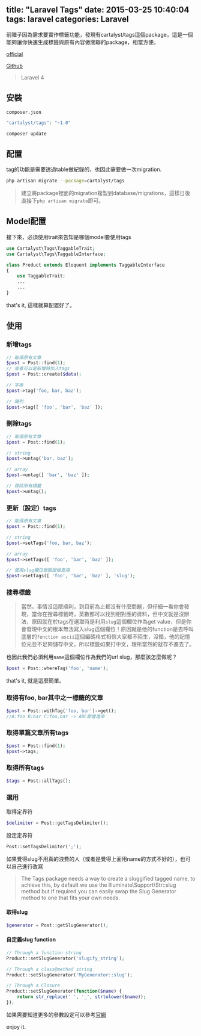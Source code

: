 title: "Laravel Tags"
date: 2015-03-25 10:40:04
tags: laravel
categories: Laravel
---

前陣子因為需求要實作標籤功能，發現有cartalyst/tags這個package，這是一個能夠讓你快速生成標籤與原有內容做關聯的package，相當方便。

<!-- more -->

[official](https://cartalyst.com/manual/tags/1.0)

[Github](https://github.com/cartalyst/tags)

>Laravel 4

## 安裝
`composer.json`
``` php
"cartalyst/tags": "~1.0"
```

``` bash
composer update
```

## 配置
tag的功能是需要透過table做紀錄的，也因此需要做一次migration.
``` bash
php artisan migrate --package=cartalyst/tags
```

>建立將package裡面的migration複製到database/migrations，這樣日後直接下`php artisan migrate`即可。

## Model配置
接下來，必須使用trait來告知是哪個model要使用tags
``` php
use Cartalyst\Tags\TaggableTrait;
use Cartalyst\Tags\TaggableInterface;

class Product extends Eloquent implements TaggableInterface
{
    use TaggableTrait;
    ...
    ...
}
```

that's it, 這樣就算配置好了。

## 使用

### 新增tags
``` php
// 取得原有文章
$post = Post::find(1);
// 或者可以是新增時加入tags
$post = Post::create($data);

// 字串
$post->tag('foo, bar, baz');

// 陣列
$post->tag([ 'foo', 'bar', 'baz' ]);
```

### 刪除tags
``` php
// 取得原有文章
$post = Post::find(1);

// string
$post->untag('bar, baz');

// array
$post->untag([ 'bar', 'baz' ]);

// 移除所有標籤
$post->untag();
```

### 更新（設定）tags
``` php
// 取得原有文章
$post = Post::find(1);

// string
$post->setTags('foo, bar, baz');

// array
$post->setTags([ 'foo', 'bar', 'baz' ]);

// 使用slug欄位做驗證檢查用
$post->setTags([ 'foo', 'bar', 'baz' ], 'slug');
```

### 搜尋標籤
>當然，事情沒這麼順利，到目前為止都沒有什麼問題，但仔細一看你會發現，當你在搜尋標籤時，英數都可以找到相對應的資料，但中文就是沒辦法，原因就在於tags在選取時是利用`slug`這個欄位作為get value，但是你會發現中文的根本無法寫入slug這個欄位！原因就是他的function是去呼叫底層的`function ascii`這個編碼格式相信大家都不陌生，沒錯，他的記憶位元並不足夠儲存中文，所以標籤如果打中文，理所當然的就存不進去了。

也因此我們必須利用`name`這個欄位作為我們的url slug，那麼該怎麼做呢？
``` php
$post = Post::whereTag('foo', 'name');
```
that's it, 就是這麼簡單。

### 取得有foo, bar其中之一標籤的文章
``` php
$post = Post::withTag('foo, bar')->get();
//A:foo B:bar C:foo,bar -> ABC都會進來
```
### 取得單篇文章所有tags
``` php
$post = Post::find(1);
$post->tags;
```

### 取得所有tags
``` php
$tags = Post::allTags();
```

### 選用

取得定界符
``` php
$delimiter = Post::getTagsDelimiter();
```

設定定界符
``` php
Post::setTagsDelimiter(';');
```

如果覺得slug不用真的浪費的人（或者是覺得上面用name的方式不好的），也可以自己進行改寫
>The Tags package needs a way to create a sluggified tagged name, to achieve this, by default we use the Illuminate\Support\Str::slug method but if required you can easily swap the Slug Generator method to one that fits your own needs.

#### 取得slug
``` php
$generator = Post::getSlugGenerator();
```

#### 自定義slug function
``` php
// Through a function string
Product::setSlugGenerator('slugify_string');

// Through a class@method string
Product::setSlugGenerator('MyGenerator::slug');

// Through a Closure
Product::setSlugGenerator(function($name) {
    return str_replace(' ', '_', strtolower($name));
});
```

如果需要知道更多的參數設定可以參考[官網](https://cartalyst.com/manual/tags/1.0)

enjoy it.










